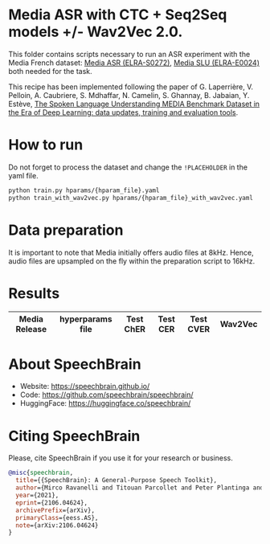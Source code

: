 # Media ASR with CTC + Seq2Seq models +/- Wav2Vec 2.0.
This folder contains scripts necessary to run an ASR experiment with the Media French dataset: [Media ASR (ELRA-S0272)](https://catalogue.elra.info/en-us/repository/browse/ELRA-S0272/), [Media SLU (ELRA-E0024)](https://catalogue.elra.info/en-us/repository/browse/ELRA-E0024/) both needed for the task.

This recipe has been implemented following the paper of G. Laperrière, V. Pelloin, A. Caubriere, S. Mdhaffar, N. Camelin, S. Ghannay, B. Jabaian, Y. Estève, [The Spoken Language Understanding MEDIA Benchmark Dataset in the Era of Deep Learning: data updates, training and evaluation tools](https://aclanthology.org/2022.lrec-1.171).

# How to run
Do not forget to process the dataset and change the `!PLACEHOLDER` in the yaml file.

```bash
python train.py hparams/{hparam_file}.yaml
python train_with_wav2vec.py hparams/{hparam_file}_with_wav2vec.yaml
```

# Data preparation
It is important to note that Media initially offers audio files at 8kHz. Hence, audio files are upsampled on the fly within the preparation script to 16kHz.

# Results

| Media Release | hyperparams file | Test ChER | Test CER | Test CVER | Wav2Vec |
|:-------------:|:-------------------------:|:----:|:----:|:----:|:------------------------------------:|

# **About SpeechBrain**
- Website: https://speechbrain.github.io/
- Code: https://github.com/speechbrain/speechbrain/
- HuggingFace: https://huggingface.co/speechbrain/

# **Citing SpeechBrain**
Please, cite SpeechBrain if you use it for your research or business.

```bibtex
@misc{speechbrain,
  title={{SpeechBrain}: A General-Purpose Speech Toolkit},
  author={Mirco Ravanelli and Titouan Parcollet and Peter Plantinga and Aku Rouhe and Samuele Cornell and Loren Lugosch and Cem Subakan and Nauman Dawalatabad and Abdelwahab Heba and Jianyuan Zhong and Ju-Chieh Chou and Sung-Lin Yeh and Szu-Wei Fu and Chien-Feng Liao and Elena Rastorgueva and François Grondin and William Aris and Hwidong Na and Yan Gao and Renato De Mori and Yoshua Bengio},
  year={2021},
  eprint={2106.04624},
  archivePrefix={arXiv},
  primaryClass={eess.AS},
  note={arXiv:2106.04624}
}
```
